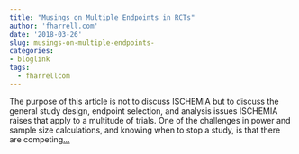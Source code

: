 ```yaml
---
title: "Musings on Multiple Endpoints in RCTs"
author: 'fharrell.com'
date: '2018-03-26'
slug: musings-on-multiple-endpoints-
categories:
- bloglink
tags:
  - fharrellcom
---
```


The purpose of this article is not to discuss ISCHEMIA but to discuss the general study design, endpoint selection, and analysis issues ISCHEMIA raises that apply to a multitude of trials. One of the challenges in power and sample size calculations, and knowing when to stop a study, is that there are competing[... <i class="fas fa-external-link-alt"></i>](http://fharrell.com/post/ymult/)

